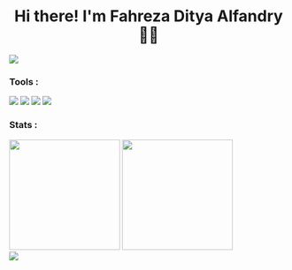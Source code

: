 # <h1 align="center"> Hi there! I'm Fahreza Ditya Alfandry 🤙🤙 </h1>

<a href="https://www.youtube.com/watch?v=l_YYz41jHjc"><img src="https://user-images.githubusercontent.com/73097560/115834477-dbab4500-a447-11eb-908a-139a6edaec5c.gif"></a>


### Tools :
<p>
  <img src="https://img.shields.io/badge/OS-Ubuntu-orange?&logo=ubuntu" />
  <img src="https://img.shields.io/badge/OS-Windows-blue?&logo=windows" />
  <img src="https://img.shields.io/badge/Text%20Editor-Android%20Studio-lightgreen?&logo=android%20studio&logoColor=lightgreen" />
  <img src="https://gpvc.arturio.dev/fhrzdty31" />
</p>

### Stats :
<p>
  <img src="https://github-readme-stats.vercel.app/api?username=fhrzdty31&show_icons=true&theme=github_dark" height=200 />
  <img src="https://github-readme-stats.vercel.app/api/top-langs/?username=fhrzdty31&layout=compact&theme=tokyonight" height=200 />
  <br>
  <img src="https://github-readme-streak-stats.herokuapp.com/?user=fhrzdty31&theme=tokyonight" />
</p>
